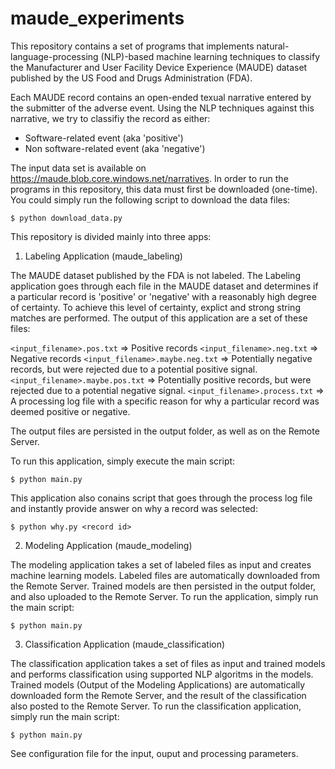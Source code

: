 # maude_experiments


This repository contains a set of programs that implements natural-language-processing (NLP)-based machine learning techniques to classify the Manufacturer and User Facility Device Experience (MAUDE) dataset published by the US Food and Drugs Administration (FDA).

Each MAUDE record contains an open-ended texual narrative entered by the submitter of the adverse event. Using the NLP techniques against this narrative, we try to classifiy the record as either:

* Software-related event (aka 'positive')
* Non software-related event (aka 'negative')

The input data set is available on https://maude.blob.core.windows.net/narratives. In order to run the programs in this repository, this data must first be downloaded (one-time). You could simply run the following script to download the data files:

```
$ python download_data.py 
```


This repository is divided mainly into three apps:

1. Labeling Application (maude_labeling)

The MAUDE dataset published by the FDA is not labeled. The Labeling application goes through each file in the MAUDE dataset and determines if a particular record is 'positive' or 'negative' with a reasonably high degree of certainty. To achieve this level of certainty, explict and strong string matches are performed. The output of this application are a set of these files:

`<input_filename>.pos.txt` => Positive records
`<input_filename>.neg.txt` => Negative records
`<input_filename>.maybe.neg.txt` => Potentially negative records, but were rejected due to a potential positive signal.
`<input_filename>.maybe.pos.txt` => Potentially positive records, but were rejected due to a potential negative signal.
`<input_filename>.process.txt` => A processing log file with a specific reason for why a particular record was deemed positive or negative.

The output files are persisted in the output folder, as well as on the Remote Server.

To run this application, simply execute the main script:
```
$ python main.py
```

This application also conains script that goes through the process log file and instantly provide answer on why a record was selected:

```
$ python why.py <record id>
```


2. Modeling Application (maude_modeling)

The modeling application takes a set of labeled files as input and creates machine learning models. Labeled files are automatically downloaded from the Remote Server. Trained models are then persisted in the output folder, and also uploaded to the Remote Server. To run the application, simply run the main script:

```
$ python main.py
```

3. Classification Application (maude_classification)

The classification application takes a set of files as input and trained models and performs classification using supported NLP algoritms in the models. Trained models (Output of the Modeling Applications) are automatically downloaded form the Remote Server, and the result of the classification also posted to the Remote Server. To run the classification application, simply run the main script:

```
$ python main.py
```

See configuration file for the input, ouput and processing parameters.
